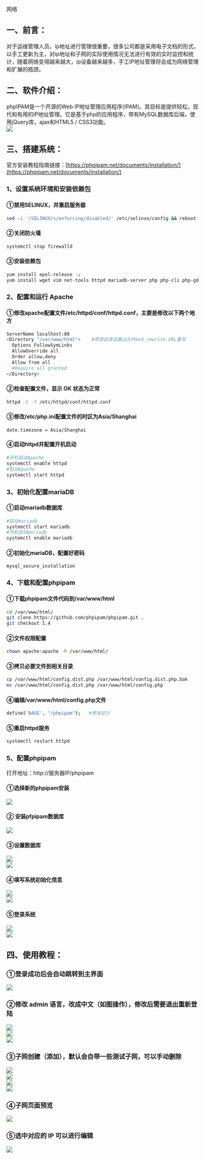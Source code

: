 网络
<a name="IKqj7"></a>
## 一、前言：
对于运维管理人员，ip地址进行管理很重要，很多公司都是采用电子文档的形式，以手工更新为主，对ip地址和子网的实际使用情况无法进行有效的实时监控和统计，随着网络变得越来越大，ip设备越来越多，手工IP地址管理将会成为网络管理和扩展的瓶颈。
<a name="EjybK"></a>
## 二、软件介绍：
phpIPAM是一个开源的Web IP地址管理应用程序(IPAM)。其目标是提供轻松，现代和有用的IP地址管理。它是基于php的应用程序，带有MySQL数据库后端，使用jQuery库，ajax和HTML5 / CSS3功能。<br />![](https://cdn.nlark.com/yuque/0/2022/png/396745/1650944351512-c506ce46-1861-46a9-9fa9-de0c9efdb5c5.png#clientId=u83261eb6-d0e1-4&from=paste&id=ue5ebdc98&originHeight=338&originWidth=1020&originalType=url&ratio=1&rotation=0&showTitle=false&status=done&style=shadow&taskId=u2045fd89-178d-44b1-bacb-d1524a960d0&title=)
<a name="apzuC"></a>
## 三、搭建系统：
官方安装教程指南链接：[https://phpipam.net/documents/installation/](https://phpipam.net/documents/installation/)
<a name="L2Keh"></a>
### 1、设置系统环境和安装依赖包
<a name="N0jHA"></a>
#### ①禁用SELINUX，并重启服务器
```bash
sed -i '/SELINUX/s/enforcing/disabled/' /etc/selinux/config && reboot
```
<a name="yJVMW"></a>
#### ②关闭防火墙
```bash
systemctl stop firewalld
```
<a name="UfqQe"></a>
#### ③安装依赖包
```bash
yum install epel-release -y
yum install wget vim net-tools httpd mariadb-server php php-cli php-gd php-common php-ldap php-pdo php-pear php-snmp php-xml php-mysql php-mbstring git -y
```
<a name="UN0bK"></a>
### 2、配置和运行 Apache
<a name="UQ8Jx"></a>
#### ①修改apache配置文件/etc/httpd/conf/httpd.conf，主要是修改以下两个地方
```bash
ServerName localhost:80
<Directory "/var/www/html">    #修改目录设置以允许mod_rewrite URL重写
  Options FollowSymLinks
  AllowOverride all
  Order allow,deny
  Allow from all
  #Require all granted
</Directory>
```
<a name="J5VHQ"></a>
#### ②检查配置文件，显示 OK 状态为正常
```bash
httpd -t -f /etc/httpd/conf/httpd.conf
```
<a name="yHBWf"></a>
#### ③修改/etc/php.ini配置文件的时区为Asia/Shanghai
```
date.timezone = Asia/Shanghai
```
<a name="VedCx"></a>
#### ④启动httpd并配置开机启动
```bash
#开机启动Apache
systemctl enable httpd
#启动Apache
systemctl start httpd
```
<a name="p8ELt"></a>
### 3、初始化配置mariaDB
<a name="Ca4aD"></a>
#### ①启动mariadb数据库
```bash
#启动mariadb
systemctl start mariadb
#开机启动mariadb
systemctl enable mariadb
```
<a name="LK5pE"></a>
#### ②初始化mariaDB，配置好密码
```
mysql_secure_installation 
```
<a name="fhE5P"></a>
### 4、下载和配置phpipam
<a name="Jb0FH"></a>
#### ①下载phpipam文件代码到/var/www/html
```bash
cd /var/www/html/
git clone https://github.com/phpipam/phpipam.git .
git checkout 1.4
```
<a name="EakkO"></a>
#### ②文件权限配置
```bash
chown apache:apache -R /var/www/html/
```
<a name="cHrLc"></a>
#### ③拷贝必要文件到相关目录
```bash
cp /var/www/html/config.dist.php /var/www/html/config.dist.php.bak
mv /var/www/html/config.dist.php /var/www/html/config.php
```
<a name="hFXB5"></a>
#### ④编辑/var/www/html/config.php文件
```bash
define('BASE', "/phpipam");   #修改这行
```
<a name="XjAq7"></a>
#### ⑤重启httpd服务
```bash
systemctl restart httpd
```
<a name="eN0vc"></a>
### 5、配置phpipam
打开地址：http://服务器IP/phpipam
<a name="mqvCk"></a>
#### ①选择新的phpipam安装
![](https://cdn.nlark.com/yuque/0/2022/png/396745/1650944351506-81465663-80ff-4d4a-b72e-1bf12b909046.png#clientId=u83261eb6-d0e1-4&from=paste&id=uc3e40c6a&originHeight=656&originWidth=978&originalType=url&ratio=1&rotation=0&showTitle=false&status=done&style=shadow&taskId=u074f875c-9709-42e8-93f4-73c16217689&title=)
<a name="LFGXS"></a>
#### ② 安装pfpipam数据库
![](https://cdn.nlark.com/yuque/0/2022/png/396745/1650944351672-b8db81d8-083e-4f9a-89f3-b65845dc8fe9.png#clientId=u83261eb6-d0e1-4&from=paste&id=u2b20be26&originHeight=589&originWidth=859&originalType=url&ratio=1&rotation=0&showTitle=false&status=done&style=shadow&taskId=u388b0a5a-b022-4c6f-904c-fca05a5f9d3&title=)
<a name="MZ2Jz"></a>
#### ③设置数据库
![](https://cdn.nlark.com/yuque/0/2022/png/396745/1650944351644-d8938d2c-6175-40e0-bd70-8aa1c9aa35ea.png#clientId=u83261eb6-d0e1-4&from=paste&id=ud6ee6528&originHeight=576&originWidth=879&originalType=url&ratio=1&rotation=0&showTitle=false&status=done&style=shadow&taskId=u13c5f69f-f915-4839-aa49-d2d9cfefded&title=)<br />![](https://cdn.nlark.com/yuque/0/2022/png/396745/1650944351508-7b4ccaee-4da3-41e5-88af-d2aaaeb1d5cb.png#clientId=u83261eb6-d0e1-4&from=paste&id=u24d89149&originHeight=585&originWidth=663&originalType=url&ratio=1&rotation=0&showTitle=false&status=done&style=shadow&taskId=ubb2b2d4f-771f-4abc-bd0b-75e16066587&title=)
<a name="HSyFu"></a>
#### ④填写系统初始化信息
![](https://cdn.nlark.com/yuque/0/2022/png/396745/1650944351814-9473ffcf-eaf9-4778-9438-84b9dc6e8229.png#clientId=u83261eb6-d0e1-4&from=paste&id=u06c6b2df&originHeight=472&originWidth=604&originalType=url&ratio=1&rotation=0&showTitle=false&status=done&style=shadow&taskId=uccd02aec-b829-4224-ba20-590301ea9f4&title=)<br />![](https://cdn.nlark.com/yuque/0/2022/png/396745/1650944352243-732587cc-3dbb-4c1e-87e3-a5558aad4fbc.png#clientId=u83261eb6-d0e1-4&from=paste&id=uc161e46f&originHeight=551&originWidth=656&originalType=url&ratio=1&rotation=0&showTitle=false&status=done&style=shadow&taskId=u1171cfbc-87e2-4b6c-9e1e-b0dd0d96bdc&title=)
<a name="o4U99"></a>
#### ⑤登录系统
![](https://cdn.nlark.com/yuque/0/2022/png/396745/1650944352095-5388e18f-f5d2-4969-8cf6-08ded09bf6cd.png#clientId=u83261eb6-d0e1-4&from=paste&id=u7e99e711&originHeight=534&originWidth=917&originalType=url&ratio=1&rotation=0&showTitle=false&status=done&style=shadow&taskId=u706e8876-fb75-417a-bc91-0d96e82602a&title=)<br />![](https://cdn.nlark.com/yuque/0/2022/png/396745/1650944352351-c6153dd3-13d4-4430-b33e-e281aac8e4d1.png#clientId=u83261eb6-d0e1-4&from=paste&id=uc4d9aa2f&originHeight=533&originWidth=705&originalType=url&ratio=1&rotation=0&showTitle=false&status=done&style=shadow&taskId=u8a789885-a0ab-4710-a388-a21437e0f8f&title=)
<a name="QTWlB"></a>
## 四、使用教程：
<a name="PZR5e"></a>
### ①登录成功后会自动跳转到主界面
![](https://cdn.nlark.com/yuque/0/2022/png/396745/1650944352396-975b7f69-2c58-4a5a-b931-d1e9ef2a335c.png#clientId=u83261eb6-d0e1-4&from=paste&id=u0a2490bf&originHeight=481&originWidth=1080&originalType=url&ratio=1&rotation=0&showTitle=false&status=done&style=shadow&taskId=uada682ae-8545-48b7-ae80-7d5669f4e29&title=)
<a name="R90Dm"></a>
### ②修改 admin 语言，改成中文（如图操作），修改后需要退出重新登陆
![](https://cdn.nlark.com/yuque/0/2022/png/396745/1650944352362-0ca54ae4-da28-404a-b6e1-82ea0b2bb776.png#clientId=u83261eb6-d0e1-4&from=paste&id=u7ef72baf&originHeight=649&originWidth=614&originalType=url&ratio=1&rotation=0&showTitle=false&status=done&style=shadow&taskId=uee421198-0a7f-4cb2-b995-1b1ef004837&title=)<br />![](https://cdn.nlark.com/yuque/0/2022/png/396745/1650944352768-9bd12ef4-e3ec-46c9-8b55-d805ae0ad145.png#clientId=u83261eb6-d0e1-4&from=paste&id=u05a0e64e&originHeight=711&originWidth=1026&originalType=url&ratio=1&rotation=0&showTitle=false&status=done&style=shadow&taskId=ub8fb0c4e-1e13-49aa-ba21-b174053a55c&title=)<br />![](https://cdn.nlark.com/yuque/0/2022/png/396745/1650944352837-3bf3463f-55f2-4346-a717-9aa7e18178cc.png#clientId=u83261eb6-d0e1-4&from=paste&id=u3345ede2&originHeight=667&originWidth=852&originalType=url&ratio=1&rotation=0&showTitle=false&status=done&style=shadow&taskId=ufe9494ff-6f9a-4b04-89f6-b4e81a3f2cf&title=)
<a name="JqkJz"></a>
### ③子网创建（添加），默认会自带一些测试子网，可以手动删除
![](https://cdn.nlark.com/yuque/0/2022/png/396745/1650944353003-fde45365-ff09-43e8-b17a-299375e26955.png#clientId=u83261eb6-d0e1-4&from=paste&id=u185f3c5b&originHeight=477&originWidth=1080&originalType=url&ratio=1&rotation=0&showTitle=false&status=done&style=shadow&taskId=ub612745b-164d-4614-8b93-4a7b7d30461&title=)<br />![](https://cdn.nlark.com/yuque/0/2022/png/396745/1650944353072-c0eea288-0af4-4364-848c-74bd705698cb.png#clientId=u83261eb6-d0e1-4&from=paste&id=ufee77e53&originHeight=395&originWidth=1080&originalType=url&ratio=1&rotation=0&showTitle=false&status=done&style=shadow&taskId=u54b59cf4-9cbb-4120-bcc5-f2ab16b6a77&title=)<br />![](https://cdn.nlark.com/yuque/0/2022/png/396745/1650944353005-e11c503a-45e1-43fd-b378-0eaa201fe08a.png#clientId=u83261eb6-d0e1-4&from=paste&id=ucc4bcc3e&originHeight=444&originWidth=1080&originalType=url&ratio=1&rotation=0&showTitle=false&status=done&style=shadow&taskId=uddf58ce7-35cc-460b-ae29-1752a82c584&title=)<br />![](https://cdn.nlark.com/yuque/0/2022/png/396745/1650944353421-368311ee-2bdf-4658-8314-e4d06976c830.png#clientId=u83261eb6-d0e1-4&from=paste&id=uf31aa3d0&originHeight=479&originWidth=1080&originalType=url&ratio=1&rotation=0&showTitle=false&status=done&style=shadow&taskId=u4110be98-40cc-4808-b161-05fdcb19161&title=)
<a name="mTq8w"></a>
### ④子网页面预览
![](https://cdn.nlark.com/yuque/0/2022/png/396745/1650944353603-fdeeffcb-b121-4d52-90ca-7a88f70a42b9.png#clientId=u83261eb6-d0e1-4&from=paste&id=u1dbb3c0e&originHeight=497&originWidth=1080&originalType=url&ratio=1&rotation=0&showTitle=false&status=done&style=shadow&taskId=u9df4f810-f3e8-42ee-8d78-cef3b228b7b&title=)
<a name="qbaqh"></a>
### ⑤选中对应的 IP 可以进行编辑
![](https://cdn.nlark.com/yuque/0/2022/png/396745/1650944353665-d887e32c-ac8f-431b-9923-63492b662618.png#clientId=u83261eb6-d0e1-4&from=paste&id=u5a629b0a&originHeight=552&originWidth=1080&originalType=url&ratio=1&rotation=0&showTitle=false&status=done&style=shadow&taskId=u0db4a7a8-310e-46a3-8295-b0ecb6b936f&title=)
